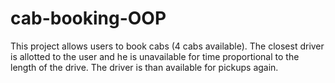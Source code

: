 # cab-booking-OOP
This project allows users to book cabs (4 cabs available). The closest driver is allotted to the user and he is unavailable for time proportional to the length of the drive. The driver is than available for pickups again.
